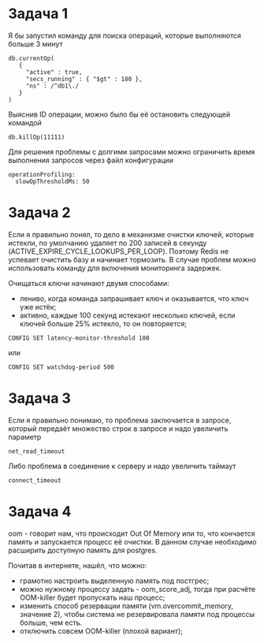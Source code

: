 # Задача 1
Я бы запустил команду для поиска операций, которые выполняются больше 3 минут
```doctest
db.currentOp(
   {
     "active" : true,
     "secs_running" : { "$gt" : 180 },
     "ns" : /^db1\./
   }
)
```
Выяснив ID операции, можно было бы её остановить следующей командой
```doctest
db.killOp(11111)
```
Для решения проблемы с долгими запросами можно ограничить время выполнения запросов через файл конфигурации
```doctest
operationProfiling:
  slowOpThresholdMs: 50
```

# Задача 2
Если я правильно понял, то дело в механизме очистки ключей, которые истекли, по умолчанию удаляет по 200 записей в секунду (ACTIVE_EXPIRE_CYCLE_LOOKUPS_PER_LOOP). Поэтому Redis не успевает очистить базу и начинает тормозить.
В случае проблем можно использовать команду для включения мониторинга задержек.

Очищаться ключи начинают двумя способами:
- лениво, когда команда запрашивает ключ и оказывается, что ключ уже истёк;
- активно, каждые 100 секунд истекают несколько ключей, если ключей больше 25% истекло, то он повторяется;

```doctest
CONFIG SET latency-monitor-threshold 100
```
или
```doctest
CONFIG SET watchdog-period 500
```

# Задача 3
Если я правильно понимаю, то проблема заключается в запросе, который передаёт множество строк в запросе и надо увеличить параметр
```doctest
net_read_timeout
```
Либо проблема в соединение к серверу и надо увеличить таймаут
```doctest
connect_timeout
```

# Задача 4
oom - говорит нам, что происходит Out Of Memory или то, что кончается память и запускается процесс её очистки.
В данном случае необходимо расширить доступную память для postgres.

Почитав в интернете, нашёл, что можно:
- грамотно настроить выделенную память под постгрес;
- можно нужному процессу задать - oom_score_adj, тогда при расчёте OOM-killer будет пропускать наш процесс;
- изменить способ резервации памяти (vm.overcommit_memory, значение 2), чтобы система не резервировала памяти под процессы больше, чем есть.
- отключить совсем OOM-killer (плохой вариант);